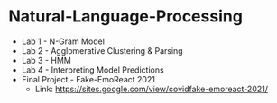 # Natural-Language-Processing

* Lab 1 - N-Gram Model
* Lab 2 - Agglomerative Clustering & Parsing
* Lab 3 - HMM
* Lab 4 - Interpreting Model Predictions
* Final Project - Fake-EmoReact 2021
    * Link: https://sites.google.com/view/covidfake-emoreact-2021/
